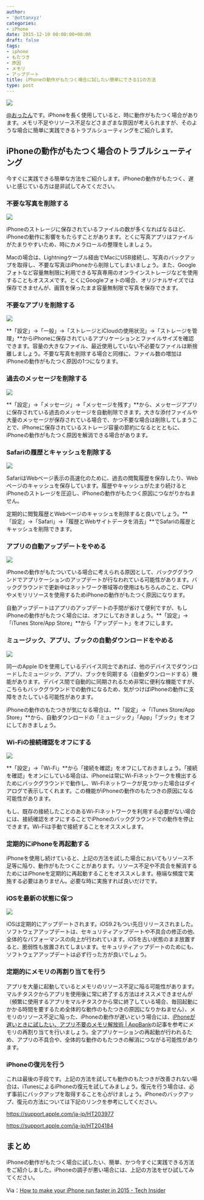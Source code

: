 ```yaml
---
author:
- '@ottanxyz'
categories:
- iPhone
date: 2015-12-10 00:00:00+00:00
draft: false
tags:
- iphone
- もたつき
- 原因
- メモリ
- アップデート
title: iPhoneの動作がもたつく場合に試したい簡単にできる11の方法
type: post
---
```


![](151210-5668cdcc86224-1.jpg)






[@おったん](https://twitter.com/ottanxyz)です。iPhoneを長く使用していると、時に動作がもたつく場合があります。メモリ不足やリソース不足などさまざまな原因が考えられますが、そのような場合に簡単に実践できるトラブルシューティングをご紹介します。





## iPhoneの動作がもたつく場合のトラブルシューティング





今すぐに実践できる簡単な方法をご紹介します。iPhoneの動作がもたつく、遅いと感じている方は是非試してみてください。





### 不要な写真を削除する





![](151218-56740fd43ff7a-1.png)






iPhoneのストレージに保存されているファイルの数が多くなればなるほど、iPhoneの動作に影響をもたらすことがあります。とくに写真アプリはファイルがたまりやすいため、時にカメラロールの整理をしましょう。





Macの場合は、Lightningケーブル経由でMacにUSB接続し、写真のバックアップを取得し、不要な写真はiPhoneから削除してしまいましょう。また、Googleフォトなど容量無制限に利用できる写真専用のオンラインストレージなどを使用することもオススメです。とくにGoogleフォトの場合、オリジナルサイズでは保存できませんが、画質を保ったまま容量無制限で写真を保存できます。





### 不要なアプリを削除する





![](151210-5668cdd0ca810.png)






**「設定」→「一般」→「ストレージとiCloudの使用状況」→「ストレージを管理」**からiPhoneに保存されているアプリケーションとファイルサイズを確認できます。容量の大きなファイル、最近使用していない不必要なファイルは断捨離しましょう。不要な写真を削除する場合と同様に、ファイル数の増加はiPhoneの動作がもたつく原因の1つになります。





### 過去のメッセージを削除する





![](151210-5668cdd23ab59.png)






**「設定」→「メッセージ」→「メッセージを残す」**から、メッセージアプリに保存されている過去のメッセージを自動削除できます。大きな添付ファイルや大量のメッセージが保存されている場合で、かつ不要な場合は削除してしまうことで、iPhoneに保存されているストレージ容量の節約になるととともに、iPhoneの動作がもたつく原因を解消できる場合があります。





### Safariの履歴とキャッシュを削除する





![](151210-5668cdd38200d-1.png)






SafariはWebページ表示の高速化のために、過去の閲覧履歴を保存したり、Webページのキャッシュを保存しています。履歴やキャッシュがたまり続けるとiPhoneのストレージを圧迫し、iPhoneの動作がもたつく原因につながりかねません。





定期的に閲覧履歴とWebページのキャッシュを削除すると良いでしょう。**「設定」→「Safari」→「履歴とWebサイトデータを消去」**でSafariの履歴とキャッシュを削除できます。





### アプリの自動アップデートをやめる





![](151210-5668cdd536d00-1.png)






iPhoneの動作がもたついている場合に考えられる原因として、バックググラウンドでアプリケーションのアップデートが行なわれている可能性があります。バックグラウンドで更新中はネットワーク帯域等の使用はもちろんのこと、CPUやメモリリソースを使用するためiPhoneの動作がもたつく原因になります。





自動アップデートはアプリのアップデートの手間が省けて便利ですが、もしiPhoneの動作がもたつく場合には、オフにしておきましょう。**「設定」→「iTunes Store/App Store」**から「アップデート」をオフにします。





### ミュージック、アプリ、ブックの自動ダウンロードをやめる





![](151210-5668cdd6e001d-1.png)






同一のApple IDを使用しているデバイス同士であれば、他のデバイスでダウンロードしたミュージック、アプリ、ブックを同期する（自動ダウンロードする）機能があります。デバイス間で自動的に同期されるため非常に便利な機能ですが、こちらもバックグラウンドでの動作になるため、気がつけばiPhoneの動作に支障をきたしている可能性があります。





iPhoneの動作のもたつきが気になる場合は、**「設定」→「iTunes Store/App Store」**から、自動ダウンロードの「ミュージック」「App」「ブック」をオフにしておきましょう。





### Wi-Fiの接続確認をオフにする





![](151210-5668cdd860d0b-1.png)






**「設定」→「Wi-Fi」**から「接続を確認」をオフにしておきましょう。「接続を確認」をオンにしている場合は、iPhoneは常にWi-Fiネットワークを検出するためにバックグラウンドで動作し、Wi-Fiネットワークが見つかった場合はダイアログで表示してくれます。この機能がiPhoneの動作のもたつきの原因になる可能性があります。





もし、既存の接続したことのあるWi-Fiネットワークを利用する必要がない場合には、接続確認をオフにすることでiPhoneのバックグラウンドでの動作を停止できます。Wi-Fiは手動で接続することをオススメします。





### 定期的にiPhoneを再起動する





iPhoneを使用し続けていると、上記の方法を試した場合においてもリソース不足等に陥り、動作がもたつくことがあります。リソース不足や不具合を解消するためにはiPhoneを定期的に再起動することをオススメします。極端な頻度で実施する必要はありません。必要な時に実施すれば良いだけです。





### iOSを最新の状態に保つ





![](151210-5668cdd9be91b-1.png)






iOSは定期的にアップデートされます。iOS9.2もつい先日リリースされました。ソフトウェアアップデートは、セキュリティアップデートや不具合の修正の他、全体的なパフォーマンスの向上が行われています。iOSを古い状態のまま放置すると、脆弱性も放置されてしまいます。セキュリティアップデートのためにも、ソフトウェアアップデートは必ず行った方が良いでしょう。





### 定期的にメモリの再割り当てを行う





アプリを大量に起動しているとメモリのリソース不足に陥る可能性があります。マルチタスクからアプリを使用後に常に終了する方法はオススメできませんが（頻繁に使用するアプリをマルチタスクから常に終了している場合、毎回起動にかかる時間を要するため全体的な動作のもたつきの原因になりかねません）、メモリのリソース不足に陥った、iPhoneの動作が遅いという場合には、[iPhoneが遅いときに試したい、アプリ不要のメモリ解放術 | AppBank](http://www.appbank.net/2015/12/02/iphone-application/1133850.php)の記事を参考にメモリの再割り当てを行いましょう。全アプリケーションの再起動が行われるため、アプリの不具合や、全体的な動作のもたつきの解消につながる可能性があります。





### iPhoneの復元を行う





これは最後の手段です。上記の方法を試しても動作のもたつきが改善されない場合は、iTunesによるiPhoneの復元を試してみましょう。復元を行う場合は、必ず事前にバックアップを取得することを心がけましょう。iPhoneのバックアップ、復元の方法については下記のリンクを参考にしてください。



https://support.apple.com/ja-jp/HT203977

https://support.apple.com/ja-jp/HT204184



## まとめ





iPhoneの動作がもたつく場合に試したい、簡単、かつ今すぐに実践できる方法をご紹介しました。iPhoneの調子が悪い場合には、上記の方法をぜひ試してみてください。





Via：[How to make your iPhone run faster in 2015 - Tech Insider](http://www.techinsider.io/how-to-make-your-iphone-run-faster-2015-12?op=1)